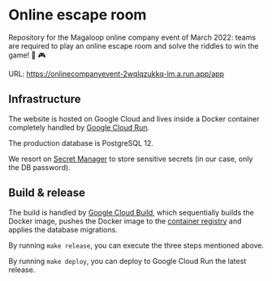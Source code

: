 # Online escape room

Repository for the Magaloop online company event of March 2022: teams are required to play an online escape room and solve the riddles to win the game! 🎲 🎮

URL: https://onlinecompanyevent-2wqlqzukkq-lm.a.run.app/app

## Infrastructure
The website is hosted on Google Cloud and lives inside a Docker container completely handled by [Google Cloud Run](https://cloud.google.com/run).

The production database is PostgreSQL 12.

We resort on [Secret Manager](https://cloud.google.com/secret-manager) to store sensitive secrets (in our case, only the DB password).

## Build & release
The build is handled by [Google Cloud Build](https://cloud.google.com/build), which sequentially builds the Docker image, pushes the Docker image to the [container registry](https://cloud.google.com/container-registry/pricing) and applies the database migrations.

By running `make release`, you can execute the three steps mentioned above.

By running `make deploy`, you can deploy to Google Cloud Run the latest release.
